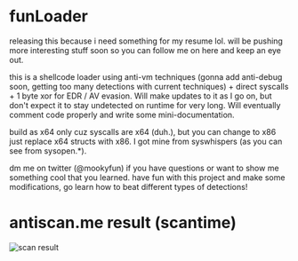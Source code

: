 # funLoader

releasing this because i need something for my resume lol. will be pushing more interesting stuff soon so you can follow me on here and keep an eye out.


this is a shellcode loader using anti-vm techniques (gonna add anti-debug soon, getting too many detections with current techniques) + direct syscalls + 1 byte xor for EDR / AV evasion. Will make updates to it as I go on, but don't expect it to stay undetected on runtime for very long. Will eventually comment code properly and write some mini-documentation. 

build as x64 only cuz syscalls are x64 (duh.), but you can change to x86 just replace x64 structs with x86. I got mine from syswhispers (as you can see from sysopen.*). 


dm me on twitter (@mookyfun) if you have questions or want to show me something cool that you learned.
have fun with this project and make some modifications, go learn how to beat different types of detections!
# antiscan.me result (scantime)



![scan result](https://antiscan.me/images/result/QJbJ350dTPiu.png)

